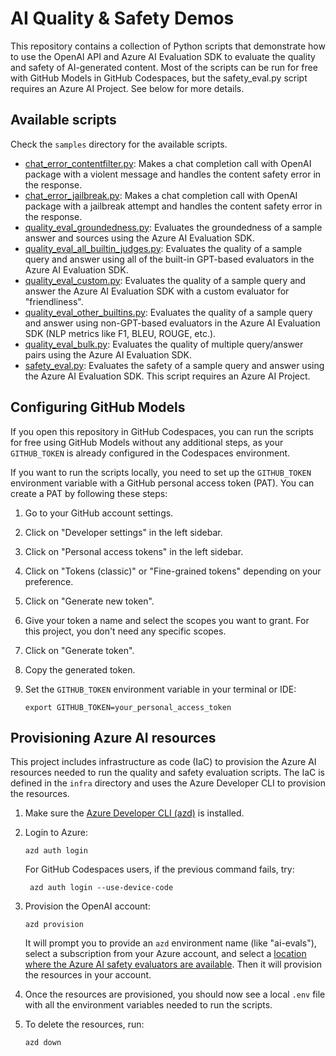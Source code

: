 # AI Quality & Safety Demos

This repository contains a collection of Python scripts that demonstrate how to use the OpenAI API and Azure AI Evaluation SDK to evaluate the quality and safety of AI-generated content. Most of the scripts can be run for free with GitHub Models in GitHub Codespaces, but the safety_eval.py script requires an Azure AI Project. See below for more details.

## Available scripts

Check the `samples` directory for the available scripts.

* [chat_error_contentfilter.py](samples/chat_error_contentfilter.py): Makes a chat completion call with OpenAI package with a violent message and handles the content safety error in the response.
* [chat_error_jailbreak.py](samples/chat_error_jailbreak.py): Makes a chat completion call with OpenAI package with a jailbreak attempt and handles the content safety error in the response.
* [quality_eval_groundedness.py](samples/quality_eval_groundedness.py): Evaluates the groundedness of a sample answer and sources using the Azure AI Evaluation SDK.
* [quality_eval_all_builtin_judges.py](samples/quality_eval_all_builtin_judges.py): Evaluates the quality of a sample query and answer using all of the built-in GPT-based evaluators in the Azure AI Evaluation SDK.
* [quality_eval_custom.py](samples/quality_eval_custom.py): Evaluates the quality of a sample query and answer the Azure AI Evaluation SDK with a custom evaluator for "friendliness".
* [quality_eval_other_builtins.py](samples/quality_eval_other_builtins.py): Evaluates the quality of a sample query and answer using non-GPT-based evaluators in the Azure AI Evaluation SDK (NLP metrics like F1, BLEU, ROUGE, etc.).
* [quality_eval_bulk.py](samples/quality_eval_bulk.py): Evaluates the quality of multiple query/answer pairs using the Azure AI Evaluation SDK.
* [safety_eval.py](samples/safety_eval.py): Evaluates the safety of a sample query and answer using the Azure AI Evaluation SDK. This script requires an Azure AI Project.

## Configuring GitHub Models

If you open this repository in GitHub Codespaces, you can run the scripts for free using GitHub Models without any additional steps, as your `GITHUB_TOKEN` is already configured in the Codespaces environment.

If you want to run the scripts locally, you need to set up the `GITHUB_TOKEN` environment variable with a GitHub personal access token (PAT). You can create a PAT by following these steps:

1. Go to your GitHub account settings.
2. Click on "Developer settings" in the left sidebar.
3. Click on "Personal access tokens" in the left sidebar.
4. Click on "Tokens (classic)" or "Fine-grained tokens" depending on your preference.
5. Click on "Generate new token".
6. Give your token a name and select the scopes you want to grant. For this project, you don't need any specific scopes.
7. Click on "Generate token".
8. Copy the generated token.
9. Set the `GITHUB_TOKEN` environment variable in your terminal or IDE:

    ```shell
    export GITHUB_TOKEN=your_personal_access_token
    ```

## Provisioning Azure AI resources

This project includes infrastructure as code (IaC) to provision the Azure AI resources needed to run the quality and safety evaluation scripts. The IaC is defined in the `infra` directory and uses the Azure Developer CLI to provision the resources.

1. Make sure the [Azure Developer CLI (azd)](https://aka.ms/install-azd) is installed.

2. Login to Azure:

    ```shell
    azd auth login
    ```

    For GitHub Codespaces users, if the previous command fails, try:

   ```shell
    azd auth login --use-device-code
    ```

3. Provision the OpenAI account:

    ```shell
    azd provision
    ```

    It will prompt you to provide an `azd` environment name (like "ai-evals"), select a subscription from your Azure account, and select a [location where the Azure AI safety evaluators are available](https://learn.microsoft.com/azure/ai-foundry/how-to/develop/evaluate-sdk#region-support). Then it will provision the resources in your account.

4. Once the resources are provisioned, you should now see a local `.env` file with all the environment variables needed to run the scripts.
5. To delete the resources, run:

    ```shell
    azd down
    ```
